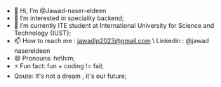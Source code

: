 - 👋 Hi, I’m @Jawad-naser-eldeen
- 👀 I’m interested in speciality backend;
- 🌱 I’m currently ITE student at International University for Science and Technology {IUST};
- 📫 How to reach me : jawadlp2023@gmail.com  \\  Linkedin : @jawad nasereldeen
- 😄 Pronouns: he\him;
- ⚡ Fun fact: fun + coding != fail;
- Qoute: It's not a dream , it's our future;
